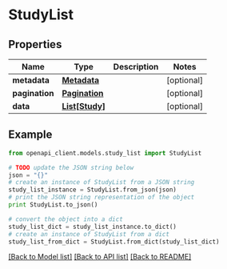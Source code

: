 # StudyList


## Properties
Name | Type | Description | Notes
------------ | ------------- | ------------- | -------------
**metadata** | [**Metadata**](Metadata.md) |  | [optional] 
**pagination** | [**Pagination**](Pagination.md) |  | [optional] 
**data** | [**List[Study]**](Study.md) |  | [optional] 

## Example

```python
from openapi_client.models.study_list import StudyList

# TODO update the JSON string below
json = "{}"
# create an instance of StudyList from a JSON string
study_list_instance = StudyList.from_json(json)
# print the JSON string representation of the object
print StudyList.to_json()

# convert the object into a dict
study_list_dict = study_list_instance.to_dict()
# create an instance of StudyList from a dict
study_list_from_dict = StudyList.from_dict(study_list_dict)
```
[[Back to Model list]](../README.md#documentation-for-models) [[Back to API list]](../README.md#documentation-for-api-endpoints) [[Back to README]](../README.md)


